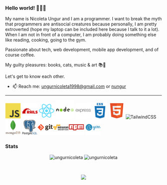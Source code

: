 ### Hello world! 👩🏻‍💻


My name is Nicoleta Ungur and I am a programmer. I want to break the myth that programmers are antisocial creatures because personally, I am pretty extroverted (hope my laptop can be included here because I talk to it a lot).
When I am not in front of a computer, I am probably doing something else like reading, cooking, going to the gym.

Passionate about tech, web development, mobile app development, and of course coffee. 

My guilty pleasures: books, cats, music & art 📚🎨

Let's get to know each other.


- 📫 Reach me: ungurnicoleta1998@gmail.com or [nungur](https://www.nungur.com)

---

<img src="https://github.com/devicons/devicon/blob/master/icons/javascript/javascript-original.svg" alt="JavaScript" width="50" height="50"/> <img src="https://github.com/devicons/devicon/blob/master/icons/rails/rails-plain-wordmark.svg" alt="Rails" width="50" height="50"/> <img src="https://github.com/devicons/devicon/blob/master/icons/react/react-original.svg" alt="React" width="50" height="50"/> <img src="https://github.com/devicons/devicon/blob/master/icons/nodejs/nodejs-original-wordmark.svg" alt="NodeJS" width="60" height="60"/> <img src="https://github.com/devicons/devicon/blob/master/icons/express/express-original-wordmark.svg" alt="ExpressJS" width="50" height="50"/> <img src="https://github.com/devicons/devicon/blob/master/icons/css3/css3-plain-wordmark.svg" alt="CSS" width="50" height="50"/> <img src="https://github.com/devicons/devicon/blob/master/icons/html5/html5-original.svg" alt="HTML" width="50" height="50"/> <img src="https://cdn.worldvectorlogo.com/logos/tailwindcss.svg" alt="TailwindCSS" width="50" height="50"/> <img src="https://github.com/devicons/devicon/blob/master/icons/mongodb/mongodb-original-wordmark.svg" alt="MongoDB" width="50" height="50"/> <img src="https://github.com/devicons/devicon/blob/master/icons/postgresql/postgresql-original-wordmark.svg" alt="PostgreSQL" width="50" height="50"/><img src="https://github.com/devicons/devicon/blob/master/icons/git/git-original-wordmark.svg" alt="Git" width="50" height="50"/><img src="https://github.com/devicons/devicon/blob/master/icons/amazonwebservices/amazonwebservices-original-wordmark.svg" alt="AWS" width="50" height="50"/><img src="https://github.com/devicons/devicon/blob/master/icons/npm/npm-original-wordmark.svg" alt="npm" width="50" height="50"/> <img src="https://github.com/devicons/devicon/blob/master/icons/yarn/yarn-original-wordmark.svg" alt="yarn" width="50" height="50"/> 



### Stats

<p align="center">
  <img align="" height='150px' src="https://github-readme-stats.vercel.app/api?username=ungurnicoleta&hide_title=true&show_icons=true&theme=tokyonight" alt="ungurnicoleta" />  
  <img align="" height='150px' src="https://github-readme-stats.vercel.app/api/top-langs/?username=ungurnicoleta&hide_title=false&layout=compact&theme=tokyonight" alt="ungurnicoleta" />
</p>
<br>
<p align="center">
<img align="center" src="https://github-readme-streak-stats.herokuapp.com/?user=ungurnicoleta&theme=dark&hide_border=true"/>
</p>
